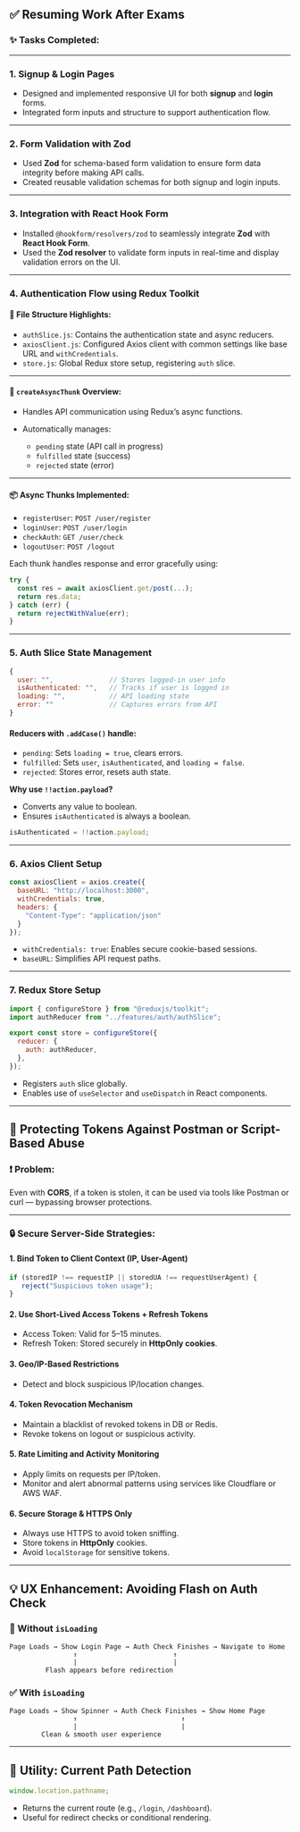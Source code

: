 ## ✅ Resuming Work After Exams

### ✨ Tasks Completed:

---

### 1. **Signup & Login Pages**

* Designed and implemented responsive UI for both **signup** and **login** forms.
* Integrated form inputs and structure to support authentication flow.

---

### 2. **Form Validation with Zod**

* Used **Zod** for schema-based form validation to ensure form data integrity before making API calls.
* Created reusable validation schemas for both signup and login inputs.

---

### 3. **Integration with React Hook Form**

* Installed `@hookform/resolvers/zod` to seamlessly integrate **Zod** with **React Hook Form**.
* Used the **Zod resolver** to validate form inputs in real-time and display validation errors on the UI.

---

### 4. **Authentication Flow using Redux Toolkit**

#### 📁 File Structure Highlights:

* `authSlice.js`: Contains the authentication state and async reducers.
* `axiosClient.js`: Configured Axios client with common settings like base URL and `withCredentials`.
* `store.js`: Global Redux store setup, registering `auth` slice.

---

#### 🔄 `createAsyncThunk` Overview:

* Handles API communication using Redux’s async functions.
* Automatically manages:

  * `pending` state (API call in progress)
  * `fulfilled` state (success)
  * `rejected` state (error)

---

#### 📦 Async Thunks Implemented:

* `registerUser`: `POST /user/register`
* `loginUser`: `POST /user/login`
* `checkAuth`: `GET /user/check`
* `logoutUser`: `POST /logout`

Each thunk handles response and error gracefully using:

```js
try {
  const res = await axiosClient.get/post(...);
  return res.data;
} catch (err) {
  return rejectWithValue(err);
}
```

---

### 5. **Auth Slice State Management**

```js
{
  user: "",              // Stores logged-in user info
  isAuthenticated: "",   // Tracks if user is logged in
  loading: "",           // API loading state
  error: ""              // Captures errors from API
}
```

#### Reducers with `.addCase()` handle:

* `pending`: Sets `loading = true`, clears errors.
* `fulfilled`: Sets `user`, `isAuthenticated`, and `loading = false`.
* `rejected`: Stores error, resets auth state.

**Why use `!!action.payload`?**

* Converts any value to boolean.
* Ensures `isAuthenticated` is always a boolean.

```js
isAuthenticated = !!action.payload;
```

---

### 6. **Axios Client Setup**

```js
const axiosClient = axios.create({
  baseURL: "http://localhost:3000",
  withCredentials: true,
  headers: {
    "Content-Type": "application/json"
  }
});
```

* `withCredentials: true`: Enables secure cookie-based sessions.
* `baseURL`: Simplifies API request paths.

---

### 7. **Redux Store Setup**

```js
import { configureStore } from "@reduxjs/toolkit";
import authReducer from "../features/auth/authSlice";

export const store = configureStore({
  reducer: {
    auth: authReducer,
  },
});
```

* Registers `auth` slice globally.
* Enables use of `useSelector` and `useDispatch` in React components.

---

## 🔐 Protecting Tokens Against Postman or Script-Based Abuse

### ❗ Problem:

Even with **CORS**, if a token is stolen, it can be used via tools like Postman or curl — bypassing browser protections.

---

### 🔒 Secure Server-Side Strategies:

#### 1. **Bind Token to Client Context (IP, User-Agent)**

```js
if (storedIP !== requestIP || storedUA !== requestUserAgent) {
   reject("Suspicious token usage");
}
```

#### 2. **Use Short-Lived Access Tokens + Refresh Tokens**

* Access Token: Valid for 5–15 minutes.
* Refresh Token: Stored securely in **HttpOnly cookies**.

#### 3. **Geo/IP-Based Restrictions**

* Detect and block suspicious IP/location changes.

#### 4. **Token Revocation Mechanism**

* Maintain a blacklist of revoked tokens in DB or Redis.
* Revoke tokens on logout or suspicious activity.

#### 5. **Rate Limiting and Activity Monitoring**

* Apply limits on requests per IP/token.
* Monitor and alert abnormal patterns using services like Cloudflare or AWS WAF.

#### 6. **Secure Storage & HTTPS Only**

* Always use HTTPS to avoid token sniffing.
* Store tokens in **HttpOnly** cookies.
* Avoid `localStorage` for sensitive tokens.

---

## 💡 UX Enhancement: Avoiding Flash on Auth Check

### 🧪 Without `isLoading`

```
Page Loads → Show Login Page → Auth Check Finishes → Navigate to Home
                ↑                        ↑
                |                        |
         Flash appears before redirection
```

### ✅ With `isLoading`

```
Page Loads → Show Spinner → Auth Check Finishes → Show Home Page
                ↑                          ↑
                |                          |
        Clean & smooth user experience
```

---

## 🔭 Utility: Current Path Detection

```js
window.location.pathname;
```

* Returns the current route (e.g., `/login`, `/dashboard`).
* Useful for redirect checks or conditional rendering.
